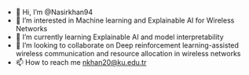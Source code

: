- 👋 Hi, I’m @Nasirkhan94
- 👀 I’m interested in Machine learning  and Explainable AI for Wireless Networks 
- 🌱 I’m currently learning Explainable AI and model interpretability 
- 💞️ I’m looking to collaborate on Deep reinforcement learning-assisted wireless communication and resource allocation in wireless networks
- 📫 How to reach me nkhan20@ku.edu.tr

<!---
Nasirkhan94/Nasirkhan94 is a ✨ special ✨ repository because its `README.md` (this file) appears on your GitHub profile.
You can click the Preview link to take a look at your changes.
--->
